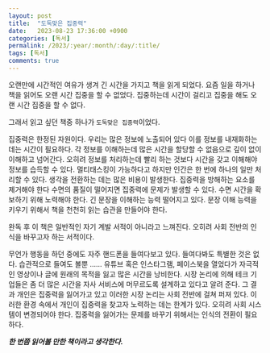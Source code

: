 ```yaml
---
layout: post
title:  "도둑맞은 집중력"
date:   2023-08-23 17:36:00 +0900
categories: [독서]
permalink: /2023/:year/:month/:day/:title/
tags: [독서]
comments: true
---
```


오랜만에 시간적인 여유가 생겨 긴 시간을 가지고 책을 읽게 되었다.
요즘 일을 하거나 책을 읽어도 오랜 시간 집중을 할 수 없었다.
집중하는데 시간이 걸리고 집중을 해도 오랜 시간 집중을 할 수 없다.

그래서 읽고 싶던 책중 하나가 `도둑맞은 집중력`이었다.

집중력은 한정된 자원이다.
우리는 많은 정보에 노출되어 있다 이를 정보를 내재화하는 데는 시간이 필요하다.
각 정보를 이해하는데 많은 시간을 할당할 수 없음으로 깊이 없이 이해하고 넘어간다.
오히려 정보를 처리하는데 빨리 하는 것보다 시간을 갖고 이해해야 정보를 습득할 수 있다.
멀티태스킹이 가능하다고 하지만 인간은 한 번에 하나의 일만 처리할 수 있다. 생각을 전환하는 데는 많은 비용이 발생한다. 집중력을 방해하는 요소를 제거해야 한다
수면의 품질이 떨어지면 집중력에 문제가 발생할 수 있다. 수면 시간을 확보하기 위해 노력해야 한다.
긴 문장을 이해하는 능력 떨어지고 있다. 문장 이해 능력을 키우기 위해서 책을 천천히 읽는 습관을 만들어야 한다.

완독 후 이 책은 일반적인 자기 계발 서적이 아니라고 느껴진다.
오히려 사회 전반의 인식을 바꾸고자 하는 서적이다.

무언가 행동을 하던 중에도 자주 핸드폰을 들여다보고 있다. 들여다봐도 특별한 것은 없다. 습관적으로 들여도 볼뿐 ……
유튜브 혹은 인스타그램, 페이스북을 열었다가 자극적인 영상이나 글에 원래의 목적을 잃고 많은 시간을 낭비한다.
시장 논리에 의해 테크 기업들은 좀 더 많은 시간을 자사 서비스에 머무르도록 설계하고 있다고 알려 준다.
그 결과 개인은 집중력을 잃어가고 있고 이러한 시장 논리는 사회 전반에 걸쳐 퍼져 있다.
이러한 환경 속에서 개인이 집중력을 찾고자 노력하는 데는 한계가 있다. 오히려 사회 시스템이 변경되어야 한다.
집중력을 잃어가는 문제를 바꾸기 위해서는 인식의 전환이 필요하다.

***한 번쯤 읽어볼 만한 책이라고 생각한다.***
